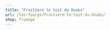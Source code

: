 ```yaml
---
title: "Fruitière le toit du Doubs"
url: /les-fourgs/fruitiere-le-toit-du-doubs/
shop: fromage
---
```

